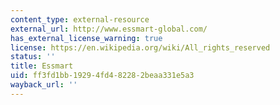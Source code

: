 ```yaml
---
content_type: external-resource
external_url: http://www.essmart-global.com/
has_external_license_warning: true
license: https://en.wikipedia.org/wiki/All_rights_reserved
status: ''
title: Essmart
uid: ff3fd1bb-1929-4fd4-8228-2beaa331e5a3
wayback_url: ''
---
```

